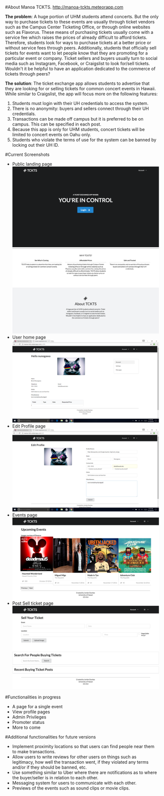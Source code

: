 
#About Manoa TCKTS. http://manoa-tckts.meteorapp.com


**The problem**: A huge portion of UHM students attend concerts. But the only way to purchase tickets to these events are usually through ticket vendors such as the Campus Center Ticketing Office, or through online websites such as Flavorus. These means of purchasing tickets usually come with a service fee which raises the prices of already difficult to afford tickets. Therefore, students look for ways to purchase tickets at a better price or without service fees through peers. Additionally, students that officially sell tickets for events want to let people know that they are promoting for a particular event or company. Ticket sellers and buyers usually turn to social media such as Instagram, Facebook, or Craigslist to look for/sell tickets. Wouldn't it be helpful to have an application dedicated to the commerce of tickets through peers? 

**The solution**: The ticket exchange app allows students to advertise that they are looking for or selling tickets for common concert events in Hawaii. While similar to Craigslist, the app will focus more on the following features: 

1. Students must login with their UH credentials to access the system.
2. There is no anonymity: buyers and sellers connect through their UH credentials.
3. Transactions can be made off campus but it is preferred to be on campus. This can be specified in each post.
4. Because this app is only for UHM students, concert tickets will be limited to concert events on Oahu only.
5. Students who violate the terms of use for the system can be banned by locking out their UH ID.

#Current Screenshots

* Public landing page
![alt text](Screenshots/landing1.png)
![alt text](Screenshots/landing2.png)
![alt text](Screenshots/landing3.png)
* User home page
![alt text](Screenshots/updated-profile.png)
* Edit Profile page
![alt text](Screenshots/edit-profile.png)
* Events page
![alt text](Screenshots/events-m1.png)
* Post Sell ticket page
![alt text](Screenshots/sell-m1.png)

#Functionalities in progress
* A page for a single event
* View profile pages
* Admin Privileges
* Promoter status
* More to come

#Additional functionalities for future versions

* Implement proximity locations so that users can find people near them to make transactions. 
* Allow users to write reviews for other users on things such as legitimacy, how well the transaction went, if they violated any terms and/or if they should be banned, etc. 
* Use something similar to Uber where there are notifications as to where the buyer/seller is in relation to each other.
* Messaging system for users to communicate with each other.
* Previews of the events such as sound clips or movie clips.
